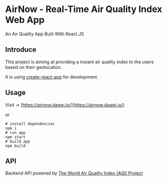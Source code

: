# AirNow - Real-Time Air Quality Index Web App
An Air Quality App Built With React.JS

## Introduce
This project is aiming at providing a instant air quality index to the users based on their geolocation. 

It is using [create-react-app](https://github.com/facebook/create-react-app) for development.

## Usage
Visit -> [https://airnow.dawei.io/](https://airnow.dawei.io/)

or

``` shell
# install dependencies
npm i 
# run app
npm start
# build app
npm build
```

## API
Backend API powered by [The World Air Quality Index (AQI) Project](http://waqi.info/)
